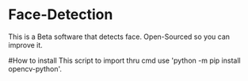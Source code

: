 # Face-Detection
This is a Beta software that detects face. Open-Sourced so you can improve it.

#How to install This script
to import thru cmd use 'python -m pip install opencv-python'.
